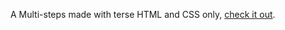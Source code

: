 A Multi-steps made with terse HTML and CSS only, <a href="https://davidwerbrouck.github.io/wizard/">check it out</a>.
